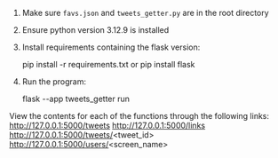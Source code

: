 1. Make sure `favs.json` and `tweets_getter.py` are in the root directory
2. Ensure python version 3.12.9 is installed
3. Install requirements containing the flask version:

    pip install -r requirements.txt
                or
    pip install flask

4. Run the program:

    flask --app tweets_getter run 

View the contents for each of the functions through the following links: 
    http://127.0.0.1:5000/tweets
    http://127.0.0.1:5000/links
    http://127.0.0.1:5000/tweets/<tweet_id>
    http://127.0.0.1:5000/users/<screen_name>